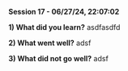 **Session 17 - 06/27/24, 22:07:02**

**1) What did you learn?**
asdfasdfd

**2) What went well?**
adsf

**3) What did not go well?**
adsf


